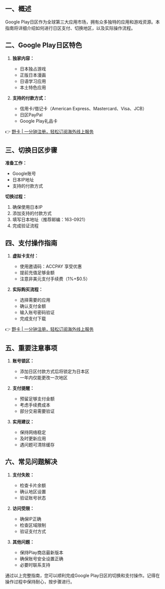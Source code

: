 ## 一、概述

Google Play日区作为全球第三大应用市场，拥有众多独特的应用和游戏资源。本指南将详细介绍如何进行日区支付、切换地区，以及实际操作流程。

## 二、Google Play日区特色

1. **独家内容：**
   - 日本独占游戏
   - 正版日本漫画
   - 日语学习应用
   - 本土特色应用

2. **支持的付款方式：**
   - 信用卡/借记卡（American Express、Mastercard、Visa、JCB）
   - 日区PayPal
   - Google Play礼品卡

👉 [野卡 | 一分钟注册，轻松订阅海外线上服务](https://bit.ly/bewildcard)

## 三、切换日区步骤

**准备工作：**
- Google账号
- 日本IP地址
- 支持的付款方式

**切换过程：**
1. 确保使用日本IP
2. 添加支持的付款方式
3. 填写日本地址（推荐邮编：163-0921）
4. 完成验证流程

## 四、支付操作指南

1. **虚拟卡支付：**
   - 使用邀请码：ACCPAY 享受优惠
   - 提前充值足够金额
   - 注意非美元支付手续费（1%+$0.5）

2. **实际购买流程：**
   - 选择需要的应用
   - 确认支付金额
   - 输入账号密码验证
   - 完成支付下载

👉 [野卡 | 一分钟注册，轻松订阅海外线上服务](https://bit.ly/bewildcard)

## 五、重要注意事项

1. **账号锁区：**
   - 添加日区付款方式后将锁定为日本区
   - 一年内仅能更改一次地区

2. **支付提醒：**
   - 预留足够支付金额
   - 考虑手续费成本
   - 部分交易需要验证

3. **实用建议：**
   - 保持网络稳定
   - 及时更新应用
   - 遇问题可清除缓存

## 六、常见问题解决

1. **支付失败：**
   - 检查卡片余额
   - 确认地区设置
   - 验证账号状态

2. **访问受限：**
   - 确保IP正确
   - 检查区域限制
   - 验证支付方式

3. **其他问题：**
   - 保持Play商店最新版本
   - 确保账号安全设置正确
   - 必要时联系支持

通过以上完整指南，您可以顺利完成Google Play日区的切换和支付操作。记得在操作过程中保持耐心，按步骤进行。
